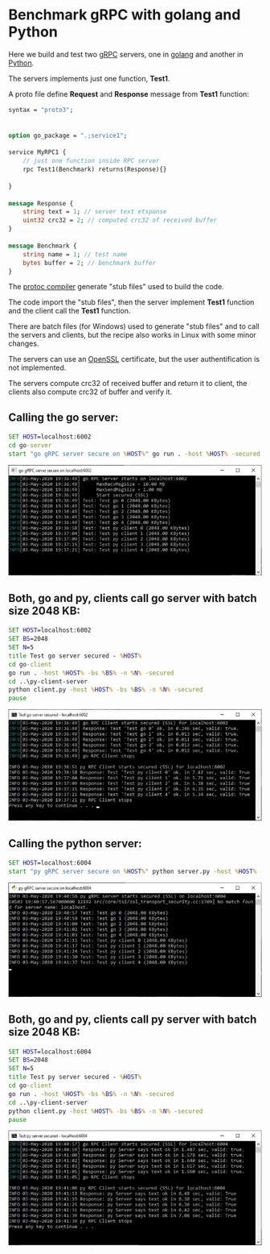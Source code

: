 # Benchmark gRPC with golang and Python

Here we build and test two [gRPC](https://grpc.io/) servers, one in 
[golang](https://golang.org/) and another in 
[Python](https://www.python.org/).

The servers implements just one function, **Test1**.

A proto file define **Request** and **Response** message from **Test1** function:

```proto
syntax = "proto3";


option go_package = ".;service1";

service MyRPC1 {
    // just one function inside RPC server
    rpc Test1(Benchmark) returns(Response){}

}

message Response {
    string text = 1; // server text etsponse
    uint32 crc32 = 2; // computed crc32 of received buffer
}

message Benchmark {
    string name = 1; // test name
    bytes buffer = 2; // benchmark buffer
}

```

The [protoc compiler](https://github.com/protocolbuffers/protobuf/releases) generate "stub files" used to build the code.

The code import the "stub files", then the server implement **Test1** function and the client call the **Test1** function.

There are batch files (for Windows) used to generate "stub files" and to call the servers and clients, but the recipe also works in Linux with some minor changes.

The servers can use an [OpenSSL](https://www.openssl.org/) certificate, but the user authentification is not implemented.

The servers compute crc32 of received buffer and return it to client, 
the clients also compute crc32 of buffer and verify it.

## Calling the go server:

```cmd
SET HOST=localhost:6002
cd go-server
start "go gRPC server secure on %HOST%" go run . -host %HOST% -secured
```

![go server](screenshots/go-server.jpg)

## Both, go and py, clients call go server with batch size 2048 KB:

```cmd
SET HOST=localhost:6002
SET BS=2048
SET N=5
title Test go server secured - %HOST%
cd go-client
go run . -host %HOST% -bs %BS% -n %N% -secured
cd ..\py-client-server
python client.py -host %HOST% -bs %BS% -n %N% -secured
pause
```
![go and py client call go server](screenshots/client-test-go-server.jpg)


## Calling the python server:

```cmd
SET HOST=localhost:6004
start "py gRPC server secure on %HOST%" python server.py -host %HOST% -secured
```

![py server](screenshots/py-server.jpg)

## Both, go and py, clients call py server with batch size 2048 KB:

```cmd
SET HOST=localhost:6004
SET BS=2048
SET N=5
title Test py server secured - %HOST%
cd go-client
go run . -host %HOST% -bs %BS% -n %N% -secured
cd ..\py-client-server
python client.py -host %HOST% -bs %BS% -n %N% -secured
pause
```
![go and py client call py server](screenshots/client-test-py-server.jpg)

